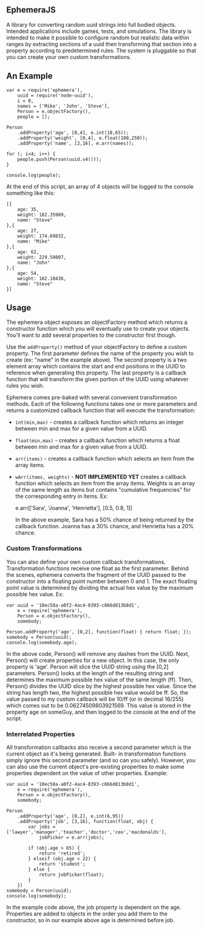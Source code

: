 EphemeraJS
----------

A library for converting random uuid strings into full bodied objects. Intended applications include games, tests, and
simulations. The library is intended to make it possible to configure random but realistic data within ranges by
extracting sections of a uuid then transforming that section into a property according to predetermined rules. The
system is pluggable so that you can create your own custom transformations.

## An Example

    var e = require('ephemera'),
    	uuid = require('node-uuid'),
    	i = 0,
    	names = ['Mike', 'John', 'Steve'],
        Person = e.objectFactory(),
        people = [];
    
    Person
        .addProperty('age', [0,4], e.int(18,65));
        .addProperty('weight', [0,4], e.float(100,250));
        .addProperty('name', [2,16], e.arr(names));
    
    for (; i<4; i++) {
    	people.push(Person(uuid.v4()));
    }
    
    console.log(people);
    
At the end of this script, an array of 4 objects will be logged to the console something like this:

    [{
        age: 35,
        weight: 182.35909,
        name: "Steve"
    },{
        age: 27,
        weight: 174.69832,
        name: "Mike"
    },{
        age: 62,
        weight: 229.50807,
        name: "John"
    },{
        age: 54,
        weight: 102.18436,
        name: "Steve"
    }]

## Usage

The ephemera object exposes an objectFactory method which returns a constructor function which you will eventually use to 
create your objects. You'll want to add several properties to the constructor first though.

Use the `addProperty()` method of your objectFactory to define a custom property. The first parameter defines the name of
the property you wish to create (ex: "name" in the example above). The second property is a two element array which
contains the start and end positions in the UUID to reference when generating this property. The last property is a
callback function that will transform the given portion of the UUID using whatever rules you wish.

Ephemera comes pre-baked with several convenient transformation methods. Each of the following functions takes one or
more parameters and returns a customized callback function that will execute the transformation:

 + `int(min,max)` - creates a callback function which returns an integer between min and max for a given value from a UUID.
 + `float(min,max)` - creates a callback function which returns a float between min and max for a given value from a UUID.
 + `arr(items)` - creates a callback function which selects an item from the array items.
 + `wArr(items, weights)` - **NOT IMPLEMENTED YET** creates a callback function which selects an item from the array items.
   Weights is an array of the same length as items but contains "cumulative frequencies" for the corresponding entry in 
   items. Ex:
   
     e.arr(['Sara', 'Joanna', 'Henrietta'], [0.5, 0.8, 1])
   
   In the above example, Sara has a 50% chance of being returned by the callback function. Joanna has a 30% chance, and
   Henrietta has a 20% chance.
 
### Custom Transformations

You can also define your own custom callback transformations. Transformation functions receive one float as the first
parameter. Behind the scenes, ephemera converts the fragment of the UUID passed to the constructor into a floating point
number between 0 and 1. The exact floating point value is determined by dividing the actual hex value by the maximum
possible hex value. Ex:

    var uuid = '10ec58a-a0f2-4ac4-8393-c866d813b8d1',
        e = require('ephemera'),
        Person = e.objectFactory(),
        somebody;
   
    Person.addProperty('age', [0,2], function(float) { return float; });
    somebody = Person(uuid);
    console.log(somebody.age);

In the above code, Person() will remove any dashes from the UUID. Next, Person() will create properties for a new object.
In this case, the only property is 'age'. Person will slice the UUID string using the [0,2] parameters. Person() looks
at the length of the resulting string and determines the maximum possible hex value of the same length (ff). Then,
Person() divides the UUID slice by the highest possible hex value. Since the string has length two, the highest possible
hex value would be ff. So, the value passed to my custom callback will be 10/ff (or in decimal 16/255) which comes out
to be 0.06274509803921569. This value is stored in the property age on someGuy, and then logged to the console at the
end of the script.

### Interrelated Properties

All transformation callbacks also receive a second parameter which is the current object as it's being generated. Built-
in transformation functions simply ignore this second parameter (and so can you safely). However, you can also use the
current object's pre-existing properties to make some properties dependent on the value of other properties. Example:

    var uuid = '10ec58a-a0f2-4ac4-8393-c866d813b8d1',
        e = require('ephemera'),
        Person = e.objectFactory(),
        somebody;

    Person
        .addProperty('age', [0,2], e.int(6,95))
        .addProperty('job', [3,16], function(float, obj) {
            var jobs = ['lawyer','manager','teacher','doctor','ceo','macdonalds'],
                jobPicker = e.arr(jobs);

            if (obj.age > 65) {
                return 'retired';
            } elseif (obj.age < 22) {
                return 'student';
            } else {
                return jobPicker(float);
            }
        })
    somebody = Person(uuid);
    console.log(somebody);

In the example code above, the job property is dependent on the age. Properties are added to objects in the order you
add them to the constructor, so in our example above age is determined before job.